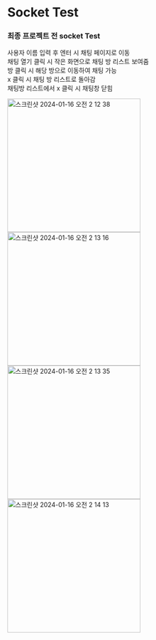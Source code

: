 # Socket Test

### 최종 프로젝트 전 socket Test

 사용자 이름 입력 후 엔터 시 채팅 페이지로 이동 <br/>
 채팅 열기 클릭 시 작은 화면으로 채팅 방 리스트 보여줌 <br/>
 방 클릭 시 해당 방으로 이동하여 채팅 가능 <br/>
 x 클릭 시 채팅 방 리스트로 돌아감 <br/>
 채팅방 리스트에서 x 클릭 시 채팅창 닫힘 <br/>

<img width="300" alt="스크린샷 2024-01-16 오전 2 12 38" src="https://github.com/ijimlnosk/socket_test/assets/98089768/b45f7780-1bc2-47c1-b6d4-f5b5e179ae8e">
<img width="300" alt="스크린샷 2024-01-16 오전 2 13 16" src="https://github.com/ijimlnosk/socket_test/assets/98089768/cbfe342c-b9bf-447b-8b21-520827cbe676">
<img width="300" alt="스크린샷 2024-01-16 오전 2 13 35" src="https://github.com/ijimlnosk/socket_test/assets/98089768/43e130f1-074d-4ffa-a7ce-e071ca2e6937">
<img width="300" alt="스크린샷 2024-01-16 오전 2 14 13" src="https://github.com/ijimlnosk/socket_test/assets/98089768/095fc574-25e8-4df7-800e-3b66ed89b8a8">
